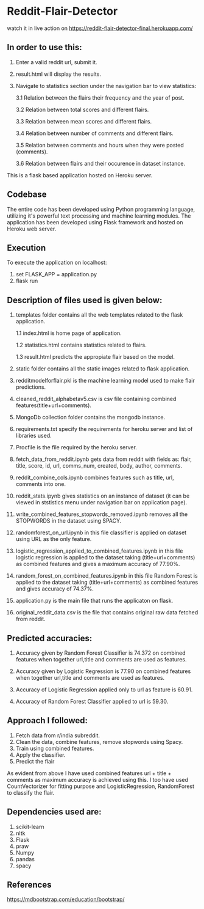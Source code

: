 # Reddit-Flair-Detector

watch it in live action on https://reddit-flair-detector-final.herokuapp.com/

## In order to use this:

1. Enter a valid reddit url, submit it.
2. result.html will display the results.
3. Navigate to statistics section under the navigation bar to view statistics:
   
   3.1 Relation between the flairs their frequency and the year of post.
   
   3.2 Relation between total scores and different flairs.
   
   3.3 Relation between mean scores and different flairs.
   
   3.4 Relation between number of comments and different flairs.
   
   3.5 Relation between comments and hours when they were posted (comments).
   
   3.6 Relation between flairs and their occurence in dataset instance.

This is a flask based application hosted on Heroku server.

## Codebase

The entire code has been developed using Python programming language, utilizing it's powerful text processing and machine learning modules. The application has been developed using Flask framework and hosted on Heroku web server.

## Execution

To execute the application on localhost:
  1. set FLASK_APP = application.py
  2. flask run
  
## Description of files used is given below:
  1. templates folder contains all the web templates related to the flask application.
     
     1.1 index.html is home page of application.
     
     1.2 statistics.html contains statistics related to flairs.
     
     1.3 result.html predicts the appropiate flair based on the model.
     
  2. static folder contains all the static images related to flask application.
  3. redditmodelforflair.pkl is the machine learning model used to make flair predictions.
  4. cleaned_reddit_alphabetav5.csv is csv file containing combined features(title+url+comments).
  5. MongoDb collection folder contains the mongodb instance.
  6. requirements.txt specify the requirements for heroku server and list of libraries used.
  7. Procfile is the file required by the heroku server.
  8. fetch_data_from_reddit.ipynb gets data from reddit with fields as: flair, title, score, id, url, comms_num, created, body, author,      comments.
  9. reddit_combine_cols.ipynb combines features such as title, url, comments into one.
  10. reddit_stats.ipynb gives statistics on an instance of dataset (it can be viewed in ststistics menu under navigation bar on               application page).
  11. write_combined_features_stopwords_removed.ipynb removes all the STOPWORDS in the dataset using SPACY.
  12. randomforest_on_url.ipynb in this file classifier is applied on dataset using URL as the only feature.
  13. logistic_regression_applied_to_combined_features.ipynb in this file logistic regression is applied to the dataset taking                 (title+url+comments) as combined features and gives a maximum accuracy of 77.90%.
  14. random_forest_on_combined_features.ipynb in this file Random Forest is applied to the dataset taking (title+url+comments) as             combined features and gives accuracy of 74.37%. 
  15. application.py is the main file that runs the applicaton on flask.
  16. original_reddit_data.csv is the file that contains original raw data fetched from reddit.
  
## Predicted accuracies:  
  
1. Accuracy given by Random Forest Classifier is 74.372 on combined features when together url,title and comments are used as features.

2. Accuracy given by Logistic Regression is 77.90 on combined features when together url,title and comments are used as features.

3. Accuracy of Logistic Regression applied only to url as feature is 60.91.

4. Accuracy of Random Forest Classifier applied to url is 59.30.

## Approach I followed:

1. Fetch data from r/india subreddit.
2. Clean the data, combine features, remove stopwords using Spacy.
3. Train using combined features.
4. Apply the classifier.
5. Predict the flair

As evident from above I have used combined features url + title + comments as maximum accuracy is achieved using this. I too have used CountVectorizer for fitting purpose and LogisticRegression, RandomForest to classify the flair.

## Dependencies used are:

1. scikit-learn
2. nltk
3. Flask
4. praw
5. Numpy
6. pandas
7. spacy

## References

   https://mdbootstrap.com/education/bootstrap/
